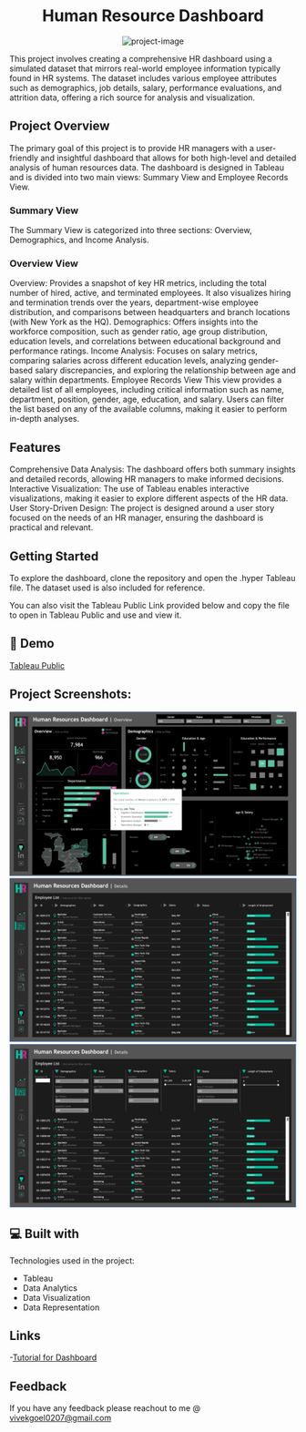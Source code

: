 <h1 align="center" id="title">Human Resource Dashboard</h1>

<p align="center"><img src="https://socialify.git.ci/vivek-2567/HumanResourceDashboard/image?font=Rokkitt&amp;name=1&amp;owner=1&amp;pattern=Solid&amp;theme=Dark" alt="project-image"></p>


This project involves creating a comprehensive HR dashboard using a simulated dataset that mirrors real-world employee information typically found in HR systems. The dataset includes various employee attributes such as demographics, job details, salary, performance evaluations, and attrition data, offering a rich source for analysis and visualization.

<h2>Project Overview</h2>

The primary goal of this project is to provide HR managers with a user-friendly and insightful dashboard that allows for both high-level and detailed analysis of human resources data. The dashboard is designed in Tableau and is divided into two main views: Summary View and Employee Records View.

<h3>Summary View</h3>
The Summary View is categorized into three sections: Overview, Demographics, and Income Analysis.

<h3>Overview View</h3>
Overview: Provides a snapshot of key HR metrics, including the total number of hired, active, and terminated employees. It also visualizes hiring and termination trends over the years, department-wise employee distribution, and comparisons between headquarters and branch locations (with New York as the HQ).
Demographics: Offers insights into the workforce composition, such as gender ratio, age group distribution, education levels, and correlations between educational background and performance ratings.
Income Analysis: Focuses on salary metrics, comparing salaries across different education levels, analyzing gender-based salary discrepancies, and exploring the relationship between age and salary within departments.
Employee Records View
This view provides a detailed list of all employees, including critical information such as name, department, position, gender, age, education, and salary. Users can filter the list based on any of the available columns, making it easier to perform in-depth analyses.

<h2>Features</h2>

Comprehensive Data Analysis: The dashboard offers both summary insights and detailed records, allowing HR managers to make informed decisions.
Interactive Visualization: The use of Tableau enables interactive visualizations, making it easier to explore different aspects of the HR data.
User Story-Driven Design: The project is designed around a user story focused on the needs of an HR manager, ensuring the dashboard is practical and relevant.

<h2>Getting Started</h2>

To explore the dashboard, clone the repository and open the .hyper Tableau file. The dataset used is also included for reference.

You can also visit the Tableau Public Link provided below and copy the file to open in Tableau Public and use and view it.




<h2>🚀 Demo</h2>

[Tableau Public](https://public.tableau.com/app/profile/vivek.goel6227/vizzes)

<h2>Project Screenshots:</h2>

![Overview Dashboard Screenshot](Screenshots/Overview%20Dashboard.png "Overview Dashboard")
![Details Dashboard Screenshot](Screenshots/Details%20dashboard.png "Details Dashboard")
![Details Dashboard Screenshot](Screenshots/Details%20Dashboard%202.png "Details Dashboard")
  
  
<h2>💻 Built with</h2>

Technologies used in the project:

*   Tableau
*   Data Analytics
*   Data Visualization
*   Data Representation

## Links
-[Tutorial for Dashboard](https://datawithbaraa.substack.com/p/your-new-free-tableau-projects-is)

## Feedback
If you have any feedback please reachout to me @ vivekgoel0207@gmail.com

